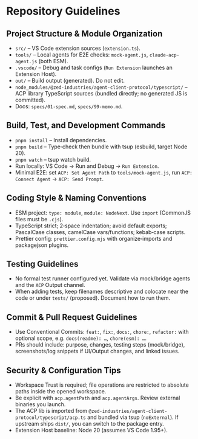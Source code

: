# Repository Guidelines

## Project Structure & Module Organization

- `src/` – VS Code extension sources (`extension.ts`).
- `tools/` – Local agents for E2E checks: `mock-agent.js`, `claude-acp-agent.js` (both ESM).
- `.vscode/` – Debug and task configs (`Run Extension` launches an Extension Host).
- `out/` – Build output (generated). Do not edit.
- `node_modules/@zed-industries/agent-client-protocol/typescript/` – ACP library TypeScript sources (bundled directly; no generated JS is committed).
- Docs: `specs/01-spec.md`, `specs/99-memo.md`.

## Build, Test, and Development Commands

- `pnpm install` – Install dependencies.
- `pnpm build` – Type‑check then bundle with tsup (esbuild, target Node 20).
- `pnpm watch` – tsup watch build.
- Run locally: VS Code → Run and Debug → `Run Extension`.
- Minimal E2E: set `ACP: Set Agent Path` to `tools/mock-agent.js`, run `ACP: Connect Agent` → `ACP: Send Prompt`.

## Coding Style & Naming Conventions

- ESM project: `type: module`, `module: NodeNext`. Use `import` (CommonJS files must be `.cjs`).
- TypeScript strict; 2‑space indentation; avoid default exports; PascalCase classes, camelCase vars/functions; kebab‑case scripts.
- Prettier config: `prettier.config.mjs` with organize‑imports and packagejson plugins.

## Testing Guidelines

- No formal test runner configured yet. Validate via mock/bridge agents and the `ACP` Output channel.
- When adding tests, keep filenames descriptive and colocate near the code or under `tests/` (proposed). Document how to run them.

## Commit & Pull Request Guidelines

- Use Conventional Commits: `feat:`, `fix:`, `docs:`, `chore:`, `refactor:` with optional scope, e.g. `docs(readme): …`, `chore(esm): …`.
- PRs should include: purpose, changes, testing steps (mock/bridge), screenshots/log snippets if UI/Output changes, and linked issues.

## Security & Configuration Tips

- Workspace Trust is required; file operations are restricted to absolute paths inside the opened workspace.
- Be explicit with `acp.agentPath` and `acp.agentArgs`. Review external binaries you launch.
- The ACP lib is imported from `@zed-industries/agent-client-protocol/typescript/acp.ts` and bundled via tsup (`noExternal`). If upstream ships `dist/`, you can switch to the package entry.
- Extension Host baseline: Node 20 (assumes VS Code 1.95+).
